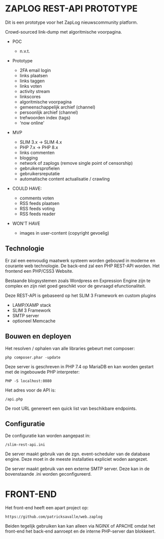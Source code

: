 # ZAPLOG REST-API PROTOTYPE

Dit is een prototype voor het ZapLog nieuwscommunity platform. 

Crowd-sourced link-dump met algoritmische voorpagina. 

- POC
  - n.v.t. 


- Prototype
    - 2FA email login
    - links plaatsen 
    - links taggen 
    - links voten 
    - activity stream
    - linkscores 
    - algoritmische voorpagina
    - gemeenschappelijk archief (channel)
    - persoonlijk archief (channel)
    - trefwoorden index (tags)
    - ‘now online' 


- MVP 
    - SLIM 3.x -> SLIM 4.x
    - PHP 7.x -> PHP 8.x
    - links commenten
    - blogging
    - network of zaplogs (remove single point of censorship) 
    - gebruikersprofielen
    - gebruikersreputatie
    - automatische content actualisatie / crawling

  
- COULD HAVE:
    - comments voten
    - RSS feeds plaatsen 
    - RSS feeds voting
    - RSS feeds reader


- WON'T HAVE
  - images in user-content (copyright gevoelig)

## Technologie

Er zal een eenvoudig maatwerk systeem worden gebouwd in moderne en courante web technologie.
De back-end zal een PHP REST-API worden. Het frontend een PHP/CSS3 Website.

Bestaande blogsystemen zoals Wordpress en Expression Engine zijn te complex en zijn niet goed geschikt voor de gevraagd efunctionaliteit.

Deze REST-API is gebaseerd op het SLIM 3 Framework en custom plugins

- LAMP/XAMP stack
- SLIM 3 Framework
- SMTP server
- optioneel Memcache

## Bouwen en deployen 

Het resolven / ophalen van alle libraries gebeurt met composer:

    php composer.phar -update

Deze server is geschreven in PHP 7.4 op MariaDB en kan worden gestart met de ingebouwde PHP interpreter:

    PHP -S localhost:8080
    
Het adres voor de API is:

    /api.php

De root URL genereert een quick list van beschikbare endpoints.

## Configuratie

De configuratie kan worden aangepast in:

    /slim-rest-api.ini 

De server maakt gebruik van de zgn. event-scheduler van de database engine. 
Deze moet in de meeste installaties expliciet woden aangezet. 

De server maakt gebruik van een externe SMTP server. Deze kan in de bovenstaande .ini worden geconfigureerd.

# FRONT-END

Het front-end heeft een apart project op:

    https://github.com/patricksavalle/web.zaplog

Beiden tegelijk gebruiken kan kan alleen via NGINX of APACHE omdat het front-end 
het back-end aanroept en de interne PHP-server dan blokkeert.
